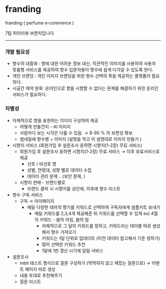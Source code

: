 # franding
franding ( perfume e-commerce )

7팀 피어리뷰 브랜치입니다 

--- 

### 개발 필요성

- 향수의 대중화 : 향에 대한 어려운 정보 대신, 직관적인 이미지를 사용하여 사용자 맞춤형 서비스를 제공하여 향수 입문자들이 향수에 쉽게 다가갈 수 있도록 한다.
- 개인 브랜딩 : 개인 이미지 브랜딩을 위한 향수 선택의 폭을 제공하는 플랫폼이 필요하다.
- 시공간 제약 완화 :온라인으로 향을 시향할 수 없다는 문제를 해결하기 위한 온라인 서비스가 필요하다.

### 차별성

- 자체적으로 향을 표현하는 이미지 구성하여 제공
    - 어떻게 만들건지 - AI 이미지
    - 사람마다 보는 시각은 다를 수 있음. → 8-90 % 의 보편성 확보
    - 썸네일에 향수병 + 이미지 (설명을 적고 이 설명대로 이미지 만들기 )
- 시향지 서비스 (회원가입 후 설문조사 응하면 시향지(1-2장) 무료 서비스)
    - 회원가입 후 설문조사 응하면 시향지(1-2장) 무료 서비스 → 이후 유료서비스로 제공
        - 선호 / 비선호 향
        - 성별, 연령대, 성향 별로 데이터 수집
        - 데이터 관리 문제 .. (보안 문제, )
    - 시향지 판매 - 브랜드별로
        - 브랜드 클릭 시 시향지를 상단에,  이후에 향수 리스트
- 향수 구독 서비스
    - 구독 → 마이페이지
        - 매달 다양한 테마의 향기를 키워드로 선택하여 구독자에게 샘플키트 보내기
            - 매달 키워드를 2,3,4개 제공해준 뒤 키워드를 선택할 수 있게 ex) 4월의 키워드 - 봄의 아침, 봄의 밤
                - 자체적으로 그 달의 키워드를 정하고, 키워드라는 테이블 따로 생성해서 향수 가져오기
                - 키워드는 1달 단위로 업데이트 (이전 데이터 참고해서 기준 정하기)
                - 많이 선택한 키워드 추천
                - 1달에 1번 갱신 시기에 알림 서비스
- 설문조사
    - mbti 테스트 형식으로 질문 구성하기 (딱딱하지 않고 재밌는 질문으로) → 이벤트 페이지 따로 생성
    - 내용 토대로 추천해주기
    - 질문 리스트